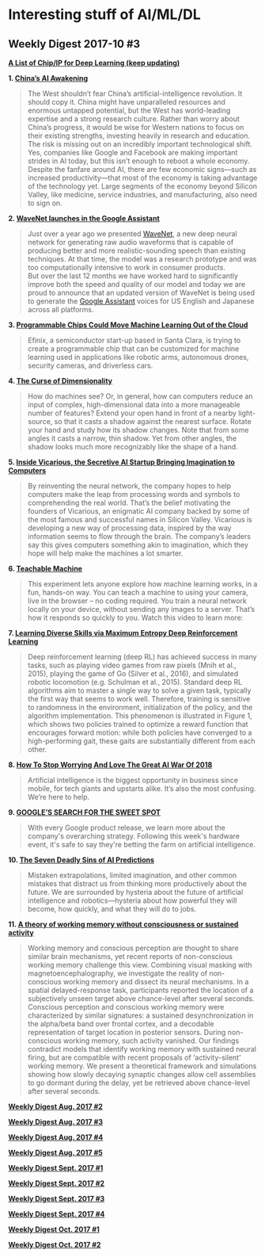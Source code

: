 # Interesting stuff of AI/ML/DL

## Weekly Digest 2017-10 \#3

**[A List of Chip/IP for Deep Learning (keep updating)](https://basicmi.github.io/Deep-Learning-Processor-List/)**

**1. [China’s AI Awakening](https://www.technologyreview.com/s/609038/chinas-ai-awakening/)**
> The West shouldn’t fear China’s artificial-intelligence revolution. It should copy it.
> China might have unparalleled resources and enormous untapped potential, but the West has world-­leading expertise and a strong research culture. Rather than worry about China’s progress, it would be wise for Western nations to focus on their existing strengths, investing heavily in research and education. The risk is missing out on an incredibly important technological shift. Yes, companies like Google and Facebook are making important strides in AI today, but this isn’t enough to reboot a whole economy. Despite the fanfare around AI, there are few economic signs—such as increased productivity—that most of the economy is taking advantage of the technology yet. Large segments of the economy beyond Silicon Valley, like medicine, service industries, and manufacturing, also need to sign on.

**2. [WaveNet launches in the Google Assistant]()**
> Just over a year ago we presented [WaveNet](https://deepmind.com/blog/wavenet-generative-model-raw-audio/), a new deep neural network for generating raw audio waveforms that is capable of producing better and more realistic-sounding speech than existing techniques. At that time, the model was a research prototype and was too computationally intensive to work in consumer products.  
> But over the last 12 months we have worked hard to significantly improve both the speed and quality of our model and today we are proud to announce that an updated version of WaveNet is being used to generate the [Google Assistant](https://www.blog.google/products/assistant/google-assistant-powering-our-new-family-hardware/) voices for US English and Japanese across all platforms.

**3. [Programmable Chips Could Move Machine Learning Out of the Cloud](http://www.electronicdesign.com/embedded-revolution/programmable-chips-could-move-machine-learning-out-cloud)**
> Efinix, a semiconductor start-up based in Santa Clara, is trying to create a programmable chip that can be customized for machine learning used in applications like robotic arms, autonomous drones, security cameras, and driverless cars.

**4. [The Curse of Dimensionality](https://medium.freecodecamp.org/the-curse-of-dimensionality-how-we-can-save-big-data-from-itself-d9fa0f872335)**
> How do machines see? Or, in general, how can computers reduce an input of complex, high-dimensional data into a more manageable number of features?
> Extend your open hand in front of a nearby light-source, so that it casts a shadow against the nearest surface. Rotate your hand and study how its shadow changes. Note that from some angles it casts a narrow, thin shadow. Yet from other angles, the shadow looks much more recognizably like the shape of a hand.

**5. [Inside Vicarious, the Secretive AI Startup Bringing Imagination to Computers](https://www.technologyreview.com/s/601496/inside-vicarious-the-secretive-ai-startup-bringing-imagination-to-computers/)**
> By reinventing the neural network, the company hopes to help computers make the leap from processing words and symbols to comprehending the real world.
> That’s the belief motivating the founders of Vicarious, an enigmatic AI company backed by some of the most famous and successful names in Silicon Valley. Vicarious is developing a new way of processing data, inspired by the way information seems to flow through the brain. The company’s leaders say this gives computers something akin to imagination, which they hope will help make the machines a lot smarter.

**6. [Teachable Machine](https://teachablemachine.withgoogle.com/)**
> This experiment lets anyone explore how machine learning works, in a fun, hands-on way. You can teach a machine to using your camera, live in the browser – no coding required. You train a neural network locally on your device, without sending any images to a server. That’s how it responds so quickly to you. Watch this video to learn more:

**7. [Learning Diverse Skills via Maximum Entropy Deep Reinforcement Learning](http://bair.berkeley.edu/blog/2017/10/06/soft-q-learning/)**
> Deep reinforcement learning (deep RL) has achieved success in many tasks, such as playing video games from raw pixels (Mnih et al., 2015), playing the game of Go (Silver et al., 2016), and simulated robotic locomotion (e.g. Schulman et al., 2015). Standard deep RL algorithms aim to master a single way to solve a given task, typically the first way that seems to work well. Therefore, training is sensitive to randomness in the environment, initialization of the policy, and the algorithm implementation. This phenomenon is illustrated in Figure 1, which shows two policies trained to optimize a reward function that encourages forward motion: while both policies have converged to a high-performing gait, these gaits are substantially different from each other.

**8. [How To Stop Worrying And Love The Great AI War Of 2018](https://www.fastcompany.com/40474564/how-to-stop-worrying-and-love-the-great-ai-war-of-2018)**
> Artificial intelligence is the biggest opportunity in business since mobile, for tech giants and upstarts alike. It’s also the most confusing. We’re here to help.

**9. [GOOGLE’S SEARCH FOR THE SWEET SPOT](https://stratechery.com/2017/googles-search-for-the-sweet-spot/)**
> With every Google product release, we learn more about the company's overarching strategy. Following this week's hardware event, it's safe to say they're betting the farm on artificial intelligence.

**10. [The Seven Deadly Sins of AI Predictions](https://www.technologyreview.com/s/609048/the-seven-deadly-sins-of-ai-predictions/)**
> Mistaken extrapolations, limited imagination, and other common mistakes that distract us from thinking more productively about the future.
> We are surrounded by hysteria about the future of artificial intelligence and robotics—hysteria about how powerful they will become, how quickly, and what they will do to jobs.

**11. [A theory of working memory without consciousness or sustained activity](https://elifesciences.org/articles/23871#774236895383547905-tw#1507396709455)**
> Working memory and conscious perception are thought to share similar brain mechanisms, yet recent reports of non-conscious working memory challenge this view. Combining visual masking with magnetoencephalography, we investigate the reality of non-conscious working memory and dissect its neural mechanisms. In a spatial delayed-response task, participants reported the location of a subjectively unseen target above chance-level after several seconds. Conscious perception and conscious working memory were characterized by similar signatures: a sustained desynchronization in the alpha/beta band over frontal cortex, and a decodable representation of target location in posterior sensors. During non-conscious working memory, such activity vanished. Our findings contradict models that identify working memory with sustained neural firing, but are compatible with recent proposals of ‘activity-silent’ working memory. We present a theoretical framework and simulations showing how slowly decaying synaptic changes allow cell assemblies to go dormant during the delay, yet be retrieved above chance-level after several seconds.

**[Weekly Digest Aug. 2017 \#2](https://github.com/basicmi/Machine-Learning-Articles/blob/master/WeeklyDigest2017-08_2.md)**

**[Weekly Digest Aug. 2017 \#3](https://github.com/basicmi/Machine-Learning-Articles/blob/master/WeeklyDigest2017-08_3.md)**

**[Weekly Digest Aug. 2017 \#4](https://github.com/basicmi/Machine-Learning-Articles/blob/master/WeeklyDigest2017-08_4.md)**

**[Weekly Digest Aug. 2017 \#5](https://github.com/basicmi/Machine-Learning-Articles/blob/master/WeeklyDigest2017-08_5.md)**

**[Weekly Digest Sept. 2017 \#1](https://github.com/basicmi/Machine-Learning-Articles/blob/master/WeeklyDigest2017-09_1.md)**

**[Weekly Digest Sept. 2017 \#2](https://github.com/basicmi/Machine-Learning-Articles/blob/master/WeeklyDigest2017-09_2.md)**

**[Weekly Digest Sept. 2017 \#3](https://github.com/basicmi/Machine-Learning-Articles/blob/master/WeeklyDigest2017-09_3.md)**

**[Weekly Digest Sept. 2017 \#4](https://github.com/basicmi/Machine-Learning-Articles/blob/master/WeeklyDigest2017-09_4.md)**

**[Weekly Digest Oct. 2017 \#1](https://github.com/basicmi/Machine-Learning-Articles/blob/master/WeeklyDigest2017-10_1.md)**

**[Weekly Digest Oct. 2017 \#2](https://github.com/basicmi/Machine-Learning-Articles/blob/master/WeeklyDigest2017-10_2.md)**
